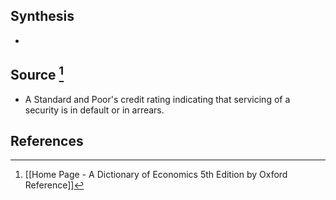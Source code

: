 ## Synthesis
- 
## Source [^1]
- A Standard and Poor's credit rating indicating that servicing of a security is in default or in arrears.
## References

[^1]: [[Home Page - A Dictionary of Economics 5th Edition by Oxford Reference]]